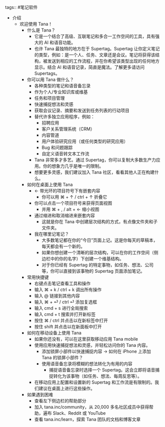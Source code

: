 tags:: #笔记软件

- 介绍
	- 欢迎使用 Tana！
		- 什么是 Tana？
			- 它是一个结合了高级、互联笔记和多合一工作空间的工具，具有强大的 AI 和语音功能。
			- 也许 Tana 最独特的地方在于 Supertag。Supertag 让你定义笔记的类型，例如：是一个人、任务、文章还是会议。笔记将获得该结构，被发送到相应的工作流程，并在你希望该类型出现的任何地方显示。结合 AI 和语音记录，简直是魔法。了解更多请访问 Supertags。
		- 你可以用 Tana 做什么？
			- 各种类型的笔记和语音备忘录
			- 作为个人/专业知识库或维基
			- 任务和项目管理
			- 快速捕捉想法和灵感
			- 获取会议记录、摘要和发送到任务列表的行动项目
			- 替代许多独立应用程序，例如：
				- 招聘应用
				- 客户关系管理系统（CRM）
				- 内容管道
				- 用户体验研究应用（或任何类型的研究应用）
				- Bug 和问题跟踪
				- 自定义语音转文本工作流
			- Tana 非常多才多艺。通过 Supertag，你可以复制大多数生产力应用。你的想象力几乎是唯一的限制。
			- 想要更多灵感，我们建议加入 Tana 社区，看看其他人正在构建什么。
		- 如何在桌面上使用 Tana
			- <- 带光环的项目符号下有嵌套内容
				- 你可以用 ⌘ + ↑ / ctrl + ↑ 折叠它
			- 你可以点击一个项目符号来获得页面视图
				- 并用 ⌘ + , / alt + <- 缩小视图
			- 通过缩进和取消缩进来嵌套内容
				- 这就是你在 Tana 中创建层次结构的方式，有点像文件夹和子文件夹。
			- 我在哪里记笔记？
				- 大多数笔记都在你的“今日”页面上记。这是你每天的草稿本，每天都会有一个新的。
				- 如果你想创建一个清晰的层次结构，可以在你的工作空间（侧边栏中的你的名字）下创建一个维基结构。
				- 对于你已经有 Supertag 的特定事物，如任务、想法、公司等，你可以直接到该事物的 Supertag 页面添加笔记。
		- 常用快捷键
			- 右键点击笔记查看工具和操作
			- 输入 ⌘ + k / ctrl + k 调出所有操作
			- 输入 @ 链接到其他内容
			- 输入 ⌘ + ⏎ / ctrl ⏎ 添加复选框
			- 输入 cmd + s 进行全局搜索
			- 输入 cmd + t 搜索并打开新标签
			- 按住 ⌘ / ctrl 并点击以在新标签中打开
			- 按住 shift 并点击以在新面板中打开
		- 如何在移动设备上使用 Tana
			- 如果你还没有，可以在这里获取移动应用 Tana mobile
			- 使用应用快速捕捉想法和灵感，并轻松访问你的 Tana 内容。
				- 添加锁屏小部件以快速捕捉内容 -> 如何在 iPhone 上添加 Tana 的锁屏小部件？
				- 使用语音备忘录将模糊的想法转化为有用的内容
					- 捕捉语音备忘录时选择一个 Supertag。这会立即将语音捕捉转化为该事物（如任务、想法、每周反思等）。
			- 在移动应用上配置和设置新的 Supertag 和工作流是有限制的。我们建议在桌面上进行这些操作。
		- 如果遇到困难
			- 查看左下侧边栏的帮助部分
			- 加入 tana.inc/community，从 20,000 多名社区成员中获得帮助，遍布 Slack、Reddit 或 YouTube
			- 查看 tana.inc/learn，探索 Tana 团队的文档和博客文章